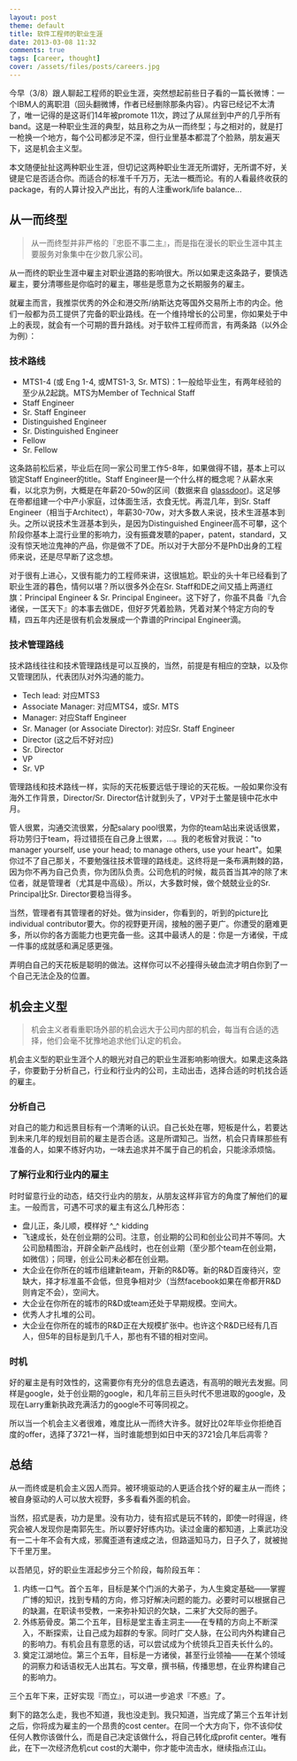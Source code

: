 ```yaml
---
layout: post
theme: default
title: 软件工程师的职业生涯
date: 2013-03-08 11:32
comments: true
tags: [career, thought]
cover: /assets/files/posts/careers.jpg
---
```


今早（3/8）跟人聊起工程师的职业生涯，突然想起前些日子看的一篇长微博：一个IBM人的离职泪（回头翻微博，作者已经删除那条内容）。内容已经记不太清了，唯一记得的是这哥们14年被promote 11次，跨过了从屌丝到中产的几乎所有band。这是一种职业生涯的典型，姑且称之为从一而终型；与之相对的，就是打一枪换一个地方，每个公司都涉足不深，但行业里基本都混了个脸熟，朋友遍天下，这是机会主义型。

<!--more-->

本文随便扯扯这两种职业生涯，但切记这两种职业生涯无所谓好，无所谓不好，关键是它是否适合你。而适合的标准千千万万，无法一概而论。有的人看最终收获的package，有的人算计投入产出比，有的人注重work/life balance...

## 从一而终型

> 从一而终型并非严格的『忠臣不事二主』，而是指在漫长的职业生涯中其主要服务对象集中在少数几家公司。

从一而终的职业生涯中雇主对职业道路的影响很大。所以如果走这条路子，要慎选雇主，要分清哪些是你临时的雇主，哪些是愿意为之长期服务的雇主。

就雇主而言，我推崇优秀的外企和港交所/纳斯达克等国外交易所上市的内企。他们一般都为员工提供了完备的职业路线。在一个维持增长的公司里，你如果处于中上的表现，就会有一个可期的晋升路线。对于软件工程师而言，有两条路（以外企为例）：

### 技术路线

* MTS1-4 (或 Eng 1-4, 或MTS1-3, Sr. MTS)：1一般给毕业生，有两年经验的至少从2起跳。MTS为Member of Technical Staff
* Staff Engineer
* Sr. Staff Engineer
* Distinguished Engineer
* Sr. Distinguished Engineer
* Fellow
* Sr. Fellow

这条路前松后紧，毕业后在同一家公司里工作5-8年，如果做得不错，基本上可以锁定Staff Engineer的title。Staff Engineer是一个什么样的概念呢？从薪水来看，以北京为例，大概是在年薪20-50w的区间（数据来自 [glassdoor](http://www.glassdoor.com/Salaries/staff-engineer-salary-SRCH_KO0,14.htm))。这足够在帝都组建一个中产小家庭，过体面生活，衣食无忧。再混几年，到Sr. Staff Engineer（相当于Architect），年薪30-70w，对大多数人来说，技术生涯基本到头。之所以说技术生涯基本到头，是因为Distinguished Engineer高不可攀，这个阶段你基本上混行业里的影响力，没有振聋发聩的paper，patent，standard，又没有惊天地泣鬼神的产品，你是做不了DE。所以对于大部分不是PhD出身的工程师来说，还是尽早断了这念想。

对于很有上进心，又很有能力的工程师来讲，这很尴尬。职业的头十年已经看到了职业生涯的暮色，情何以堪？所以很多外企在Sr. Staff和DE之间又插上两道红旗：Principal Engineer & Sr. Principal Engineer。这下好了，你虽不具备『九合诸侯，一匡天下』的本事去做DE，但好歹凭着脸熟，凭着对某个特定方向的专精，四五年内还是很有机会发展成一个靠谱的Principal Engineer滴。

### 技术管理路线

技术路线往往和技术管理路线是可以互换的，当然，前提是有相应的空缺，以及你又管理团队，代表团队对外沟通的能力。

* Tech lead: 对应MTS3
* Associate Manager: 对应MTS4，或Sr. MTS
* Manager: 对应Staff Engineer
* Sr. Manager (or Associate Director): 对应Sr. Staff Engineer
* Director (这之后不好对应)
* Sr. Director
* VP
* Sr. VP

管理路线和技术路线一样，实际的天花板要远低于理论的天花板。一般如果你没有海外工作背景，Director/Sr. Director估计就到头了，VP对于土鳖是镜中花水中月。

管人很累，沟通交流很累，分配salary pool很累，为你的team站出来说话很累，将功劳归于team，将过错揽在自己身上很累，...。我的老板曾对我说："to manager yourself, use your head; to manage others, use your heart"。如果你过不了自己那关，不要勉强往技术管理的路线走。这终将是一条布满荆棘的路，因为你不再为自己负责，你为团队负责。公司危机的时候，裁员首当其冲的除了末位者，就是管理者（尤其是中高级）。所以，大多数时候，做个兢兢业业的Sr. Principal比Sr. Director要稳当得多。

当然，管理者有其管理者的好处。做为insider，你看到的，听到的picture比individual contributor要大。你的视野更开阔，接触的圈子更广。你遭受的磨难更多，所以你的各方面能力也更完备一些。这其中最诱人的是：你是一方诸侯，干成一件事的成就感和满足感更强。

弄明白自己的天花板是聪明的做法。这样你可以不必撞得头破血流才明白你到了一个自己无法企及的位置。


## 机会主义型

> 机会主义者看重职场外部的机会远大于公司内部的机会，每当有合适的选择，他们会毫不犹豫地追求他们认定的机会。

机会主义型的职业生涯个人的眼光对自己的职业生涯影响影响很大。如果走这条路子，你要勤于分析自己，行业和行业内的公司，主动出击，选择合适的时机找合适的雇主。

### 分析自己

对自己的能力和远景目标有一个清晰的认识。自己长处在哪，短板是什么，若要达到未来几年的规划目前的雇主是否合适。这是所谓知己。当然，机会只青睐那些有准备的人，如果不练好内功，一味去追求并不属于自己的机会，只能涂添烦恼。

### 了解行业和行业内的雇主

时时留意行业的动态，结交行业内的朋友，从朋友这样非官方的角度了解他们的雇主。一般而言，可遇不可求的雇主有这么几种形态：

* 盘儿正，条儿顺，模样好 ^_^ kidding
* 飞速成长，处在创业期的公司。注意，创业期的公司和创业公司并不等同。大公司励精图治，开辟全新产品线时，也在创业期（至少那个team在创业期，如微信）；同理，创业公司未必都在创业期。
* 大企业在你所在的城市组建新team，开新的R&D等。新的R&D百废待兴，空缺大，择才标准虽不会低，但竞争相对少（当然facebook如果在帝都开R&D则肯定不会），空间大。
* 大企业在你所在的城市的R&D或team还处于早期规模。空间大。
* 优秀人才扎堆的公司。
* 大企业在你所在的城市的R&D正在大规模扩张中。也许这个R&D已经有几百人，但5年的目标是到几千人，那也有不错的相对空间。

### 时机

好的雇主是有时效性的，这需要你有充分的信息去遴选，有高明的眼光去发掘。同样是google，处于创业期的google，和几年前三巨头时代不思进取的google，及现在Larry重新执政充满活力的google不可等同视之。

所以当一个机会主义者很难，难度比从一而终大许多。就好比02年毕业你拒绝百度的offer，选择了3721一样，当时谁能想到如日中天的3721会几年后凋零？

## 总结

从一而终或是机会主义因人而异。被环境驱动的人更适合找个好的雇主从一而终；被自身驱动的人可以放大视野，多多看看外面的机会。

当然，招式是表，功力是里。没有功力，徒有招式是玩不转的，即使一时得逞，终究会被人发现你是南郭先生。所以要好好练内功。读过金庸的都知道，上乘武功没有一二十年不会有大成，邪魔歪道有速成之法，但路遥知马力，日子久了，就被抛下千里万里。

以吾陋见，好的职业生涯起步分三个阶段，每阶段五年：

1. 内练一口气。首个五年，目标是某个门派的大弟子，为人生奠定基础——掌握广博的知识，找到专精的方向，修习好解决问题的能力。必要时可以根据自己的缺漏，在职读书受教，一来弥补知识的欠缺，二来扩大交际的圈子。
1. 外练筋骨皮。第二个五年，目标是堂主香主洞主——在专精的方向上不断深入，不断探索，让自己成为超群的专家。同时广交人脉，在公司内外构建自己的影响力。有机会且有意愿的话，可以尝试成为个统领兵卫百夫长什么的。
1. 奠定江湖地位。第三个五年，目标是一方诸侯，甚至行业领袖——在某个领域的洞察力和话语权无人出其右。写文章，撰书稿，传播思想，在业界构建自己的影响力。

三个五年下来，正好实现『而立』，可以进一步追求『不惑』了。

剩下的路怎么走，我也不知道，我也没走到。我只知道，当完成了第三个五年计划之后，你将成为雇主的一个昂贵的cost center。在同一个大方向下，你不该仰仗任何人教你该做什么，而是自己决定该做什么，将自己转化成profit center。唯有此，在下一次经济危机cut cost的大潮中，你才能中流击水，继续指点江山。



